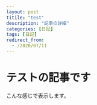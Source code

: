 ```yaml
---
layout: post
titile: "test"
description: "記事の詳細"
categories: [日記]
tags: [日記]
redirect_from:
  - /2020/07/11
---
```


# テストの記事です

こんな感じで表示します。





